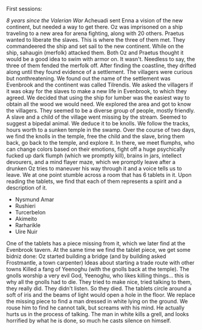 First sessions:

*8 years since the Valerian War*
Acheuadi sent Enna a vision of the new continent, but needed a way to get there.
Oz was imprisoned on a ship traveling to a new area for arena fighting, along with 20 others. Praetus wanted to liberate the slaves.
This is where the three of them met. They commandeered the ship and set sail to the new continent.
While on the ship, sahaugin (merfolk) attacked them. Both Oz and Praetus thought it would be a good idea to swim with armor on. It wasn't. Needless to say, the three of them fended the merfolk off.
After finding the coastline, they drifted along until they found evidence of a settlement. 
The villagers were curious but nonthreatening. We found out the name of the settlement was Evenbrook and the continent was called Tilrendis. 
We asked the villagers if it was okay for the slaves to make a new life in Evenbrook, to which they agreed. We decided that using the ship for lumber was the easiest way to obtain all the wood we would need. 
We explored the area and got to know the villagers. They seemed to be a diverse group of people, mostly friendly.
A slave and a child of the village went missing by the stream. Seemed to suggest a bipedal animal. We deduce it to be knolls.
We follow the tracks, hours worth to a sunken temple in the swamp.
Over the course of two days, we find the knolls in the temple, free the child and the slave, bring them back, go back to the temple, and explore it.
In there, we meet flumphs, who can change colors based on their emotions, fight off a huge psychically fucked up dark flumph (which we promptly kill), brains in jars, intellect devourers, and a mind flayer maze, which we promptly leave after a drunken Oz tries to maneuver his way through it and a voice tells us to leave.
We at one point stumble across a room that has 6 tablets in it. Upon reading the tablets, we find that each of them represents a spirit and a description of it.

* Nysmund Amar
* Rushieri
* Turcerbelon
* Akimeito
* Rarharikle
* Uire Nuir

One of the tablets has a piece missing from it, which we later find at the Evenbrook tavern. 
At the same time we find the tablet piece, we get some bidniz done:
Oz started building a bridge (and by building asked Frostmantle, a town carpenter)
Ideas about starting a trade route with other towns
Killed a fang of Yeenoghu (with the gnolls back at the temple). The gnolls worship a very evil 	God, Yeenoghu, who likes killing things... this is why all the gnolls had to die. They tried to make nice, tried talking to them, they really did. They didn't listen. So they died.
The tablets circle around a soft of iris and the beams of light would open a hole in the floor. We replace the missing piece to find a man dressed in white lying on the ground.
We rouse him to find he cannot talk, but screams with his mind. He actually hurts us in the process of talking.
The man in white kills a grell, and looks horrified by what he is done, so much he casts silence on himself.